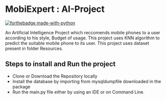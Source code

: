# MobiExpert : AI-Project
[![forthebadge made-with-python](http://ForTheBadge.com/images/badges/made-with-python.svg)](https://www.python.org/)

An Artificial Intelligence Project which reccomends mobile phones to a user according to his style, Budget of usage.
This project uses KNN algorithm to predict the suitable mobile phone to its user.
This project uses dataset present in folder Resources.

## Steps to install and Run the project
- Clone or Download the Repository locally
- Install the database by importing from mysqldumpfile downloaded in the package
- Run the main.py file either by using an IDE or on Command Line.
